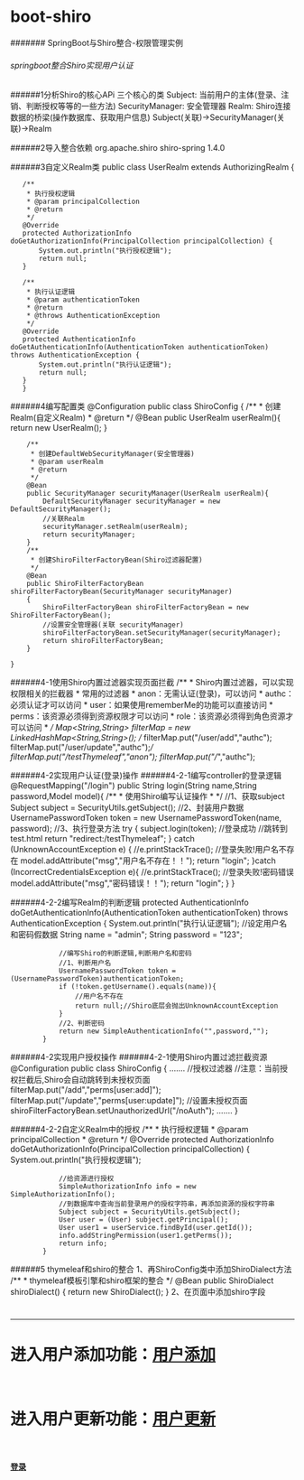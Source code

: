 # boot-shiro
####### SpringBoot与Shiro整合-权限管理实例
###### springboot整合Shiro实现用户认证
######1分析Shiro的核心APi
    三个核心的类
    Subject: 当前用户的主体(登录、注销、判断授权等等的一些方法)
    SecurityManager: 安全管理器
    Realm: Shiro连接数据的桥梁(操作数据库、获取用户信息)
    Subject(关联)->SecurityManager(关联)->Realm
    
######2导入整合依赖
    <!-- Spring对Shiro支持 -->
    <dependency>
                <groupId>org.apache.shiro</groupId>
                <artifactId>shiro-spring</artifactId>
                <version>1.4.0</version>
    </dependency>
    
######3自定义Realm类
    public class UserRealm  extends AuthorizingRealm
    {
   
       /**
        * 执行授权逻辑
        * @param principalCollection
        * @return
        */
       @Override
       protected AuthorizationInfo doGetAuthorizationInfo(PrincipalCollection principalCollection) {
           System.out.println("执行授权逻辑");
           return null;
       }
   
       /**
        * 执行认证逻辑
        * @param authenticationToken
        * @return
        * @throws AuthenticationException
        */
       @Override
       protected AuthenticationInfo doGetAuthenticationInfo(AuthenticationToken authenticationToken) throws AuthenticationException {
           System.out.println("执行认证逻辑");
           return null;
       }
       }
    
######4编写配置类
    @Configuration
    public class ShiroConfig
    {
        /**
         * 创建Realm(自定义Realm)
         * @return
         */
        @Bean
        public UserRealm userRealm(){
            return new UserRealm();
        }
    
        /**
         * 创建DefaultWebSecurityManager(安全管理器)
         * @param userRealm
         * @return
         */
        @Bean
        public SecurityManager securityManager(UserRealm userRealm){
            DefaultSecurityManager securityManager = new DefaultSecurityManager();
            //关联Realm
            securityManager.setRealm(userRealm);
            return securityManager;
        }
        /**
         * 创建ShiroFilterFactoryBean(Shiro过滤器配置)
         */
        @Bean
        public ShiroFilterFactoryBean shiroFilterFactoryBean(SecurityManager securityManager)
        {
            ShiroFilterFactoryBean shiroFilterFactoryBean = new ShiroFilterFactoryBean();
            //设置安全管理器(关联 securityManager)
            shiroFilterFactoryBean.setSecurityManager(securityManager);
            return shiroFilterFactoryBean;
        }
    
    }
######4-1使用Shiro内置过滤器实现页面拦截
            /**
             * Shiro内置过滤器，可以实现权限相关的拦截器
             *  常用的过滤器
             *      anon：无需认证(登录)，可以访问
             *      authc：必须认证才可以访问
             *      user：如果使用rememberMe的功能可以直接访问
             *      perms：该资源必须得到资源权限才可以访问
             *      role：该资源必须得到角色资源才可以访问
             * */
            Map<String,String> filterMap = new LinkedHashMap<String,String>();
    /*        filterMap.put("/user/add","authc");
            filterMap.put("/user/update","authc");*/
            filterMap.put("/testThymeleaf","anon");
            filterMap.put("/*","authc");
            
######4-2实现用户认证(登录)操作
######4-2-1编写controller的登录逻辑
            @RequestMapping("/login")
            public String login(String name,String password,Model model){
                /**
                 * 使用Shiro编写认证操作
                 * */
                //1、获取subject
                Subject subject = SecurityUtils.getSubject();
                //2、封装用户数据
                UsernamePasswordToken token = new UsernamePasswordToken(name, password);
                //3、执行登录方法
                try {
                    subject.login(token);
                    //登录成功
                    //跳转到test.html
                    return "redirect:/testThymeleaf";
                } catch (UnknownAccountException e) {
                    //e.printStackTrace();
                    //登录失败!用户名不存在
                    model.addAttribute("msg","用户名不存在！！");
                    return "login";
                }catch (IncorrectCredentialsException e){
                    //e.printStackTrace();
                    //登录失败!密码错误
                    model.addAttribute("msg","密码错误！！");
                    return "login";
                }
            }     
             
######4-2-2编写Realm的判断逻辑
            protected AuthenticationInfo doGetAuthenticationInfo(AuthenticationToken authenticationToken) throws AuthenticationException {
                System.out.println("执行认证逻辑");
                //设定用户名和密码假数据
                String name = "admin";
                String password = "123";
        
                //编写Shiro的判断逻辑,判断用户名和密码
                //1、判断用户名
                UsernamePasswordToken token =(UsernamePasswordToken)authenticationToken;
                if (!token.getUsername().equals(name)){
                    //用户名不存在
                    return null;//Shiro底层会抛出UnknownAccountException
                }
                //2、判断密码
                return new SimpleAuthenticationInfo("",password,"");
            }
      
######4-2实现用户授权操作
######4-2-1使用Shiro内置过滤拦截资源
    @Configuration
    public class ShiroConfig
    {
    .......
    //授权过滤器
    //注意：当前授权拦截后,Shiro会自动跳转到未授权页面
    filterMap.put("/add","perms[user:add]");
    filterMap.put("/update","perms[user:update]");
    //设置未授权页面
    shiroFilterFactoryBean.setUnauthorizedUrl("/noAuth");
    .......
    }
    
######4-2-2自定义Realm中的授权
            /**
             * 执行授权逻辑
             * @param principalCollection
             * @return
             */
            @Override
            protected AuthorizationInfo doGetAuthorizationInfo(PrincipalCollection principalCollection) {
                System.out.println("执行授权逻辑");
        
                //给资源进行授权
                SimpleAuthorizationInfo info = new SimpleAuthorizationInfo();
                //到数据库中查询当前登录用户的授权字符串，再添加资源的授权字符串
                Subject subject = SecurityUtils.getSubject();
                User user = (User) subject.getPrincipal();
                User user1 = userService.findById(user.getId());
                info.addStringPermission(user1.getPerms());
                return info;
            }

######5 thymeleaf和shiro的整合
    1、再ShiroConfig类中添加ShiroDialect方法
        /**
         * thymeleaf模板引擎和shiro框架的整合
         */
        @Bean
        public ShiroDialect shiroDialect()
        {
            return new ShiroDialect();
        }
    2、在页面中添加shiro字段
        <!DOCTYPE html>
        <html lang="en" xmlns:th="http://www.thymeleaf.org" xmlns:shiro="http://www.pollix.at/thymeleaf/shiro">
        <head>
            <meta charset="UTF-8">
            <title>测试 thymeleaf 的使用</title>
        </head>
        <body>
            <h1 th:text="${name}"></h1>
        <hr/>
        <div shiro:hasPermission="user:add">
        <h1>进入用户添加功能：<a href="/add">用户添加</a></h1><br/>
        </div>
        <div shiro:hasPermission="user:update">
        <h1>进入用户更新功能：<a href="/update">用户更新</a></h1><br/>
        </div>
        <h4><a href="/toLogin">登录</a></h4>
        </body>
        </html>
